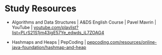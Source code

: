 # Study Resources

- Algorithms and Data Structures | A&DS English Course | Pavel Mavrin | YouTube | [youtube.com/playlist?list=PLrS21S1jm43igE57Ye_edwds_iL7ZOAG4](https://www.youtube.com/playlist?list=PLrS21S1jm43igE57Ye_edwds_iL7ZOAG4)

- Hashmaps and Heaps | PepCoding | [pepcoding.com/resources/online-java-foundation/hashmap-and-heap](https://www.pepcoding.com/resources/online-java-foundation/hashmap-and-heap)
